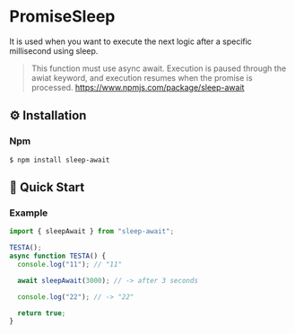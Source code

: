 # PromiseSleep

It is used when you want to execute the next logic after a specific millisecond using sleep.

> This function must use async await. Execution is paused through the awiat keyword, and execution resumes when the promise is processed.
> https://www.npmjs.com/package/sleep-await

## :gear: Installation

### Npm

```
$ npm install sleep-await
```

## :runner: Quick Start

### Example

```typescript
import { sleepAwait } from "sleep-await";

TESTA();
async function TESTA() {
  console.log("11"); // "11"

  await sleepAwait(3000); // -> after 3 seconds

  console.log("22"); // -> "22"

  return true;
}
```
